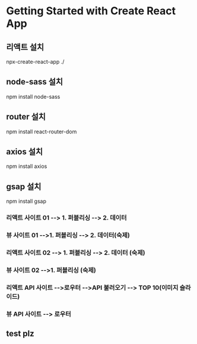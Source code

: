 # Getting Started with Create React App

## 리액트 설치

npx-create-react-app ./

## node-sass 설치

npm install node-sass

## router 설치

npm install react-router-dom

## axios 설치

npm install axios

## gsap 설치

npm install gsap

### 리액트 사이트 01 --> 1. 퍼블리싱 --> 2. 데이터

### 뷰 사이트 01 -->1. 퍼블리싱 --> 2. 데이터(숙제)

### 리액트 사이트 02 --> 1. 퍼블리싱 --> 2. 데이터 (숙제)

### 뷰 사이트 02 -->1. 퍼블리싱 (숙제)

### 리액트 API 사이트 -->로우터 -->API 불러오기 --> TOP 10(이미지 슬라이드)

### 뷰 API 사이트 --> 로우터   

## test plz

